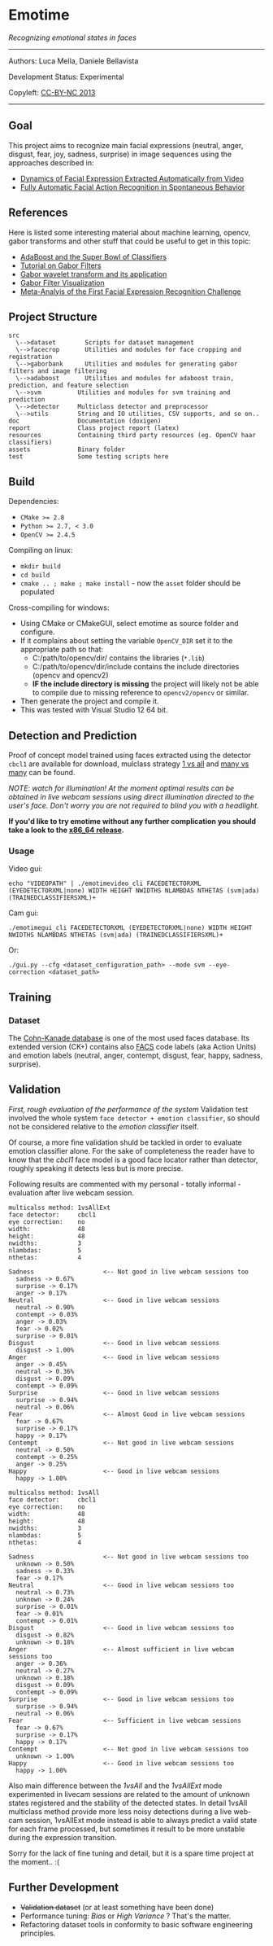 Emotime
=======

_Recognizing emotional states in faces_

----------------------------------------------

Authors: Luca Mella, Daniele Bellavista

Development Status: Experimental 

Copyleft: [CC-BY-NC 2013](http://creativecommons.org/licenses/by-nc/3.0/)

----------------------------------------------

## Goal
This project aims to recognize main facial expressions (neutral, anger, disgust, fear, joy, sadness, surprise) in image
sequences using the approaches described in:

* [Dynamics of Facial Expression Extracted Automatically from Video](http://ieeexplore.ieee.org/xpl/articleDetails.jsp?arnumber=1384873)
* [Fully Automatic Facial Action Recognition in Spontaneous Behavior](http://ieeexplore.ieee.org/xpl/articleDetails.jsp?arnumber=1613024)

## References

Here is listed some interesting material about machine learning, opencv, gabor transforms and other
stuff that could be useful to get in this topic:

 * [AdaBoost and the Super Bowl of Classifiers](http://www.inf.fu-berlin.de/inst/ag-ki/rojas_home/documents/tutorials/adaboost4.pdf)
 * [Tutorial on Gabor Filters](http://mplab.ucsd.edu/tutorials/gabor.pdf)
 * [Gabor wavelet transform and its application](http://disp.ee.ntu.edu.tw/~pujols/Gabor%20wavelet%20transform%20and%20its%20application.pdf)
 * [Gabor Filter Visualization](http://www.cs.umd.edu/class/spring2005/cmsc838s/assignment-projects/gabor-filter-visualization/report.pdf)
 * [Meta-Analyis of the First Facial Expression Recognition Challenge](http://ieeexplore.ieee.org/xpl/articleDetails.jsp?arnumber=6222016)

## Project Structure

    src
      \-->dataset 		 Scripts for dataset management
      \-->facecrop 		 Utilities and modules for face cropping and registration
      \-->gaborbank		 Utilities and modules for generating gabor filters and image filtering
      \-->adaboost 		 Utilities and modules for adaboost train, prediction, and feature selection
      \-->svm          Utilities and modules for svm training and prediction
      \-->detector     Multiclass detector and preprocessor
      \-->utils        String and IO utilities, CSV supports, and so on..
    doc                Documentation (doxigen)
    report             Class project report (latex)
    resources          Containing third party resources (eg. OpenCV haar classifiers)
    assets             Binary folder
    test               Some testing scripts here

## Build

Dependencies:

* `CMake >= 2.8`
* `Python >= 2.7, < 3.0`
* `OpenCV >= 2.4.5`

Compiling on linux:

* `mkdir build` 
* `cd build`
* `cmake .. ; make ; make install` - now the `asset` folder should be populated

Cross-compiling for windows:

* Using CMake or CMakeGUI, select emotime as source folder and configure.
* If it complains about setting the variable `OpenCV_DIR` set it to the appropriate path so that:
  - C:/path/to/opencv/dir/ contains the libraries (`*.lib`)
  - C:/path/to/opencv/dir/include contains the include directories (opencv and opencv2)
  - **IF the include directory is missing** the project will likely not be able
    to compile due to missing reference to `opencv2/opencv` or similar.
* Then generate the project and compile it.
* This was tested with Visual Studio 12 64 bit.

## Detection and Prediction

Proof of concept model trained using faces extracted using the detector `cbcl1` are available for download, mulclass strategy [1 vs all](https://dl.dropboxusercontent.com/u/7618747/dataset_svm_354_cbcl1_1vsall.zip) and [many vs many](https://dl.dropboxusercontent.com/u/7618747/dataset_svm_354_cbcl1_1vsallext.zip) can be found.


_NOTE: watch for illumination! At the moment optimal results can be obtained in live webcam sessions using direct illumination directed to the user's face. Don't worry you are not required to blind you with a headlight._

__If you'd like to try emotime without any further complication you should take a look to the [x86_64 release](https://github.com/luca-m/emotime/releases/tag/v1.1-experimental).__


### Usage

Video gui:

    echo "VIDEOPATH" | ./emotimevideo_cli FACEDETECTORXML (EYEDETECTORXML|none) WIDTH HEIGHT NWIDTHS NLAMBDAS NTHETAS (svm|ada) (TRAINEDCLASSIFIERSXML)+

Cam gui:

    ./emotimegui_cli FACEDETECTORXML (EYEDETECTORXML|none) WIDTH HEIGHT NWIDTHS NLAMBDAS NTHETAS (svm|ada) (TRAINEDCLASSIFIERSXML)+

Or:

    ./gui.py --cfg <dataset_configuration_path> --mode svm --eye-correction <dataset_path>


## Training

### Dataset

The [Cohn-Kanade database](http://www.consortium.ri.cmu.edu/ckagree/) is one of the most used faces database. Its extended version (CK+) contains also [FACS](http://en.wikipedia.org/wiki/Facial_Action_Coding_System)
code labels (aka Action Units) and emotion labels (neutral, anger, contempt, disgust, fear, happy, sadness, surprise).

## Validation

_First, rough evaluation of the performance of the system_ 
Validation test involved the whole system `face detector + emotion classifier`, so should not be considered relative to the _emotion classifier_ itself. 

Of course, a more fine validation shuld be tackled in order to evaluate emotion classifier alone.
For the sake of completeness the reader have to know that the _cbcl1_ face model is a good face locator rather than detector, roughly speaking it detects less but is more precise.

Following results are commented with my personal - totally informal - evaluation after live webcam session.

```text
multicalss method: 1vsAllExt 
face detector:     cbcl1
eye correction:    no 
width:             48
height:            48 
nwidths:           3 
nlambdas:          5
nthetas:           4

Sadness                   <-- Not good in live webcam sessions too
  sadness -> 0.67%
  surprise -> 0.17%
  anger -> 0.17%
Neutral                   <-- Good in live webcam sessions
  neutral -> 0.90%
  contempt -> 0.03%
  anger -> 0.03%
  fear -> 0.02%
  surprise -> 0.01%
Disgust                   <-- Good in live webcam sessions
  disgust -> 1.00%
Anger                     <-- Good in live webcam sessions
  anger -> 0.45%
  neutral -> 0.36%
  disgust -> 0.09%
  contempt -> 0.09%
Surprise                  <-- Good in live webcam sessions
  surprise -> 0.94%
  neutral -> 0.06%
Fear                      <-- Almost Good in live webcam sessions
  fear -> 0.67%
  surprise -> 0.17%
  happy -> 0.17%
Contempt                  <-- Not good in live webcam sessions
  neutral -> 0.50%
  contempt -> 0.25%
  anger -> 0.25%
Happy                     <-- Good in live webcam sessions
  happy -> 1.00%
```

```text
multicalss method: 1vsAll 
face detector:     cbcl1
eye correction:    no 
width:             48
height:            48 
nwidths:           3 
nlambdas:          5
nthetas:           4

Sadness                   <-- Not good in live webcam sessions too
  unknown -> 0.50%
  sadness -> 0.33%
  fear -> 0.17%
Neutral                   <-- Good in live webcam sessions too
  neutral -> 0.73%
  unknown -> 0.24%
  surprise -> 0.01%
  fear -> 0.01%
  contempt -> 0.01%
Disgust                   <-- Good in live webcam sessions too
  disgust -> 0.82%
  unknown -> 0.18%
Anger                     <-- Almost sufficient in live webcam sessions too
  anger -> 0.36%
  neutral -> 0.27%
  unknown -> 0.18%
  disgust -> 0.09%
  contempt -> 0.09%
Surprise                  <-- Good in live webcam sessions too
  surprise -> 0.94%
  neutral -> 0.06%
Fear                      <-- Sufficient in live webcam sessions
  fear -> 0.67%
  surprise -> 0.17%
  happy -> 0.17%
Contempt                  <-- Not good in live webcam sessions too
  unknown -> 1.00%
Happy                     <-- Good in live webcam sessions too
  happy -> 1.00%
```

Also main difference between the _1vsAll_ and the _1vsAllExt_ mode experimented in livecam sessions are related to the amount of unknown states registered and the stability of the detected states.
In detail 1vsAll multiclass method provide more less noisy detections during a live web-cam session, 1vsAllExt mode instead is able to always predict a valid state for each frame processed, but sometimes it result to be more unstable during the expression transition.


Sorry for the lack of fine tuning and detail, but it is a spare time project at the moment.. :(


## Further Development

* ~~Validation dataset~~ (or at least something have been done)
* Performance tuning: _Bias_ or _High Variance_ ? That's the matter.
* Refactoring dataset tools in conformity to basic software engineering principles.
 
